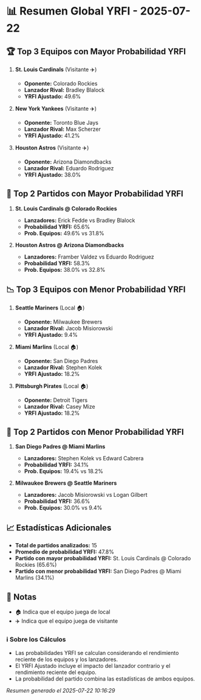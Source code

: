 # 📊 Resumen Global YRFI - 2025-07-22

## 🏆 Top 3 Equipos con Mayor Probabilidad YRFI

1. **St. Louis Cardinals** (Visitante ✈️)
   - **Oponente:** Colorado Rockies
   - **Lanzador Rival:** Bradley Blalock
   - **YRFI Ajustado:** 49.6%

2. **New York Yankees** (Visitante ✈️)
   - **Oponente:** Toronto Blue Jays
   - **Lanzador Rival:** Max Scherzer
   - **YRFI Ajustado:** 41.2%

3. **Houston Astros** (Visitante ✈️)
   - **Oponente:** Arizona Diamondbacks
   - **Lanzador Rival:** Eduardo Rodriguez
   - **YRFI Ajustado:** 38.0%

## 🎯 Top 2 Partidos con Mayor Probabilidad YRFI

1. **St. Louis Cardinals @ Colorado Rockies**
   - **Lanzadores:** Erick Fedde vs Bradley Blalock
   - **Probabilidad YRFI:** 65.6%
   - **Prob. Equipos:** 49.6% vs 31.8%

2. **Houston Astros @ Arizona Diamondbacks**
   - **Lanzadores:** Framber Valdez vs Eduardo Rodriguez
   - **Probabilidad YRFI:** 58.3%
   - **Prob. Equipos:** 38.0% vs 32.8%

## 📉 Top 3 Equipos con Menor Probabilidad YRFI

1. **Seattle Mariners** (Local 🏠)
   - **Oponente:** Milwaukee Brewers
   - **Lanzador Rival:** Jacob Misiorowski
   - **YRFI Ajustado:** 9.4%

2. **Miami Marlins** (Local 🏠)
   - **Oponente:** San Diego Padres
   - **Lanzador Rival:** Stephen Kolek
   - **YRFI Ajustado:** 18.2%

3. **Pittsburgh Pirates** (Local 🏠)
   - **Oponente:** Detroit Tigers
   - **Lanzador Rival:** Casey Mize
   - **YRFI Ajustado:** 18.2%

## 🛑 Top 2 Partidos con Menor Probabilidad YRFI

1. **San Diego Padres @ Miami Marlins**
   - **Lanzadores:** Stephen Kolek vs Edward Cabrera
   - **Probabilidad YRFI:** 34.1%
   - **Prob. Equipos:** 19.4% vs 18.2%

2. **Milwaukee Brewers @ Seattle Mariners**
   - **Lanzadores:** Jacob Misiorowski vs Logan Gilbert
   - **Probabilidad YRFI:** 36.6%
   - **Prob. Equipos:** 30.0% vs 9.4%

## 📈 Estadísticas Adicionales

- **Total de partidos analizados:** 15
- **Promedio de probabilidad YRFI:** 47.8%
- **Partido con mayor probabilidad YRFI:** St. Louis Cardinals @ Colorado Rockies (65.6%)
- **Partido con menor probabilidad YRFI:** San Diego Padres @ Miami Marlins (34.1%)

## 📝 Notas

- 🏠 Indica que el equipo juega de local
- ✈️ Indica que el equipo juega de visitante

### ℹ️ Sobre los Cálculos
- Las probabilidades YRFI se calculan considerando el rendimiento reciente de los equipos y los lanzadores.
- El YRFI Ajustado incluye el impacto del lanzador contrario y el rendimiento reciente del equipo.
- La probabilidad del partido combina las estadísticas de ambos equipos.

*Resumen generado el 2025-07-22 10:16:29*